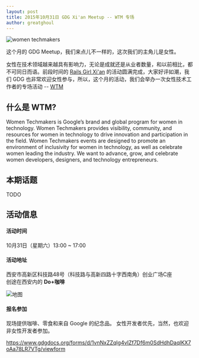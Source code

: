 ```yaml
---
layout: post
title: 2015年10月31日 GDG Xi'an Meetup -- WTM 专场
author: greatghoul
---
```


![women techmakers](http://deeppic.b0.upaiyun.com/1510/EkAzT5Rxe.png)

这个月的 GDG Meetup，我们来点儿不一样的，这次我们的主角儿是女性。

女性在技术领域越来越具有影响力，无论是成就还是从业者数量，和以前相比，都不可同日而语。前段时间的 [Rails Girl Xi'an][1] 的活动圆满完成，大家好评如潮，我们 GDG 也非常欢迎女性参与，所以，这个月的活动，我们会举办一次女性技术工作者的专场活动 -- [WTM]

## 什么是 WTM?

Women Techmakers is Google’s brand and global program for women in technology. Women Techmakers provides visibility, community, and resources for women in technology to drive innovation and participation in the field. Women Techmakers events are designed to promote an environment of inclusivity for women in technology, as well as celebrate women leading the industry. We want to advance, grow, and celebrate women developers, designers, and technology entrepreneurs.

## 本期话题

TODO

## 活动信息

#### 活动时间

10月31日（星期六）13:00 ~ 17:00

#### 活动地址

西安市高新区科技路48号（科技路与高新四路十字西南角）创业广场C座  
创途在西安内的 **Do+咖啡**

![地图](http://greatghoul.b0.upaiyun.com/1508/dUDopnFKUkQBQ.png)

#### 报名参加

现场提供咖啡、零食和来自 Google 的纪念品。
女性开发者优先，当然，也欢迎非女性开发者参加。

<https://www.gdgdocs.org/forms/d/1vnNxZZqIg4vIZf7Df6m0SdHdhDaqlKX7oAa78LR7VTg/viewform>



[WTM]: https://www.womentechmakers.com/
[1]: http://railsgirls.com/xian20150919
